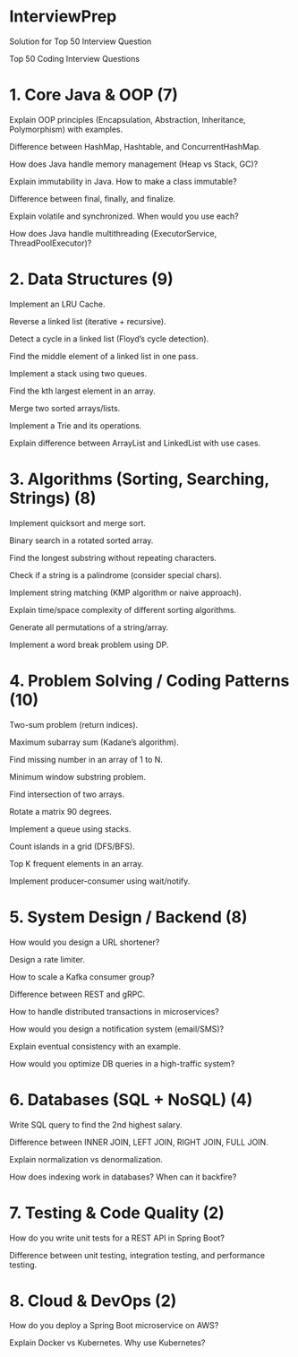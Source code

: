 # InterviewPrep
Solution for Top 50 Interview Question

Top 50 Coding Interview Questions
# 1. Core Java & OOP (7)

Explain OOP principles (Encapsulation, Abstraction, Inheritance, Polymorphism) with examples.

Difference between HashMap, Hashtable, and ConcurrentHashMap.

How does Java handle memory management (Heap vs Stack, GC)?

Explain immutability in Java. How to make a class immutable?

Difference between final, finally, and finalize.

Explain volatile and synchronized. When would you use each?

How does Java handle multithreading (ExecutorService, ThreadPoolExecutor)?

# 2. Data Structures (9)

Implement an LRU Cache.

Reverse a linked list (iterative + recursive).

Detect a cycle in a linked list (Floyd’s cycle detection).

Find the middle element of a linked list in one pass.

Implement a stack using two queues.

Find the kth largest element in an array.

Merge two sorted arrays/lists.

Implement a Trie and its operations.

Explain difference between ArrayList and LinkedList with use cases.

# 3. Algorithms (Sorting, Searching, Strings) (8)

Implement quicksort and merge sort.

Binary search in a rotated sorted array.

Find the longest substring without repeating characters.

Check if a string is a palindrome (consider special chars).

Implement string matching (KMP algorithm or naive approach).

Explain time/space complexity of different sorting algorithms.

Generate all permutations of a string/array.

Implement a word break problem using DP.

# 4. Problem Solving / Coding Patterns (10)

Two-sum problem (return indices).

Maximum subarray sum (Kadane’s algorithm).

Find missing number in an array of 1 to N.

Minimum window substring problem.

Find intersection of two arrays.

Rotate a matrix 90 degrees.

Implement a queue using stacks.

Count islands in a grid (DFS/BFS).

Top K frequent elements in an array.

Implement producer-consumer using wait/notify.

# 5. System Design / Backend (8)

How would you design a URL shortener?

Design a rate limiter.

How to scale a Kafka consumer group?

Difference between REST and gRPC.

How to handle distributed transactions in microservices?

How would you design a notification system (email/SMS)?

Explain eventual consistency with an example.

How would you optimize DB queries in a high-traffic system?

# 6. Databases (SQL + NoSQL) (4)

Write SQL query to find the 2nd highest salary.

Difference between INNER JOIN, LEFT JOIN, RIGHT JOIN, FULL JOIN.

Explain normalization vs denormalization.

How does indexing work in databases? When can it backfire?

# 7. Testing & Code Quality (2)

How do you write unit tests for a REST API in Spring Boot?

Difference between unit testing, integration testing, and performance testing.

# 8. Cloud & DevOps (2)

How do you deploy a Spring Boot microservice on AWS?

Explain Docker vs Kubernetes. Why use Kubernetes?
